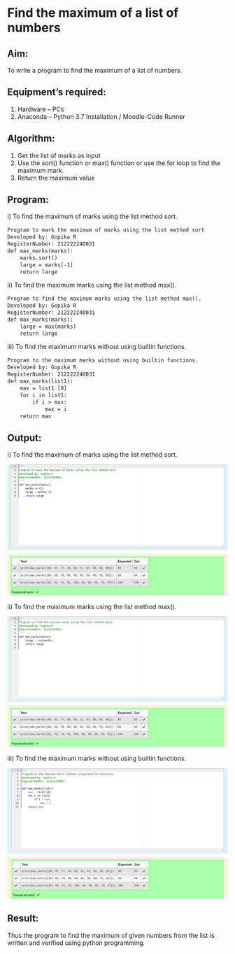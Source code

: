 # Find the maximum of a list of numbers
## Aim:
To write a program to find the maximum of a list of numbers.
## Equipment’s required:
1.	Hardware – PCs
2.	Anaconda – Python 3.7 Installation / Moodle-Code Runner
## Algorithm:
1.	Get the list of marks as input
2.	Use the sort() function or max() function or use the for loop to find the maximum mark.
3.	Return the maximum value
## Program:

i) To find the maximum of marks using the list method sort.

```
Program to mark the maximum of marks using the list method sort
Developed by: Gopika R
RegisterNumber: 212222240031
def max_marks(marks):
    marks.sort()
    large = marks[-1]
    return large

```

ii)	To find the maximum marks using the list method max().

```
Program to find the maximum marks using the list method max().
Developed by: Gopika R
RegisterNumber: 212222240031
def max_marks(marks):
    large = max(marks)
    return large
```

iii) To find the maximum marks without using builtin functions.

```
Program to the maximum marks without using builtin functions.
Developed by: Gopika R
RegisterNumber: 212222240031
def max_marks(list1):
    max = list1 [0]
    for i in list1:
        if i > max:
            max = i
    return max
```

## Output:

i) To find the maximum of marks using the list method sort.

![output](img1.png)

ii)	To find the maximum marks using the list method max().

![output](img2.png)


iii) To find the maximum marks without using builtin functions.

![output](img3.png)




## Result:
Thus the program to find the maximum of given numbers from the list is written and verified using python programming.